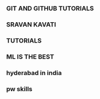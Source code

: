 ### GIT AND GITHUB TUTORIALS

### SRAVAN KAVATI

### TUTORIALS

### ML IS THE BEST
### hyderabad in india
### pw skills
